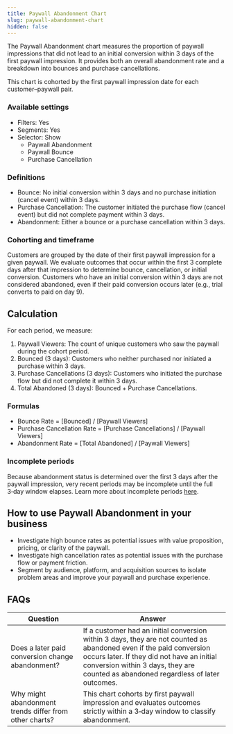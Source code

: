 ```yaml
---
title: Paywall Abandonment Chart
slug: paywall-abandonment-chart
hidden: false
---
```


The Paywall Abandonment chart measures the proportion of paywall impressions that did not lead to an initial conversion within 3 days of the first paywall impression. It provides both an overall abandonment rate and a breakdown into bounces and purchase cancellations.

This chart is cohorted by the first paywall impression date for each customer–paywall pair.

### Available settings

- Filters: Yes
- Segments: Yes
- Selector: Show
  - Paywall Abandonment
  - Paywall Bounce
  - Purchase Cancellation

### Definitions

- Bounce: No initial conversion within 3 days and no purchase initiation (cancel event) within 3 days.
- Purchase Cancellation: The customer initiated the purchase flow (cancel event) but did not complete payment within 3 days.
- Abandonment: Either a bounce or a purchase cancellation within 3 days.

### Cohorting and timeframe

Customers are grouped by the date of their first paywall impression for a given paywall. We evaluate outcomes that occur within the first 3 complete days after that impression to determine bounce, cancellation, or initial conversion. Customers who have an initial conversion within 3 days are not considered abandoned, even if their paid conversion occurs later (e.g., trial converts to paid on day 9).

## Calculation

For each period, we measure:

1. Paywall Viewers: The count of unique customers who saw the paywall during the cohort period.
2. Bounced (3 days): Customers who neither purchased nor initiated a purchase within 3 days.
3. Purchase Cancellations (3 days): Customers who initiated the purchase flow but did not complete it within 3 days.
4. Total Abandoned (3 days): Bounced + Purchase Cancellations.

### Formulas

- Bounce Rate = [Bounced] / [Paywall Viewers]
- Purchase Cancellation Rate = [Purchase Cancellations] / [Paywall Viewers]
- Abandonment Rate = [Total Abandoned] / [Paywall Viewers]

### Incomplete periods

Because abandonment status is determined over the first 3 days after the paywall impression, very recent periods may be incomplete until the full 3‑day window elapses. Learn more about incomplete periods [here](/dashboard-and-metrics/charts/charts-feature-incomplete-periods).

## How to use Paywall Abandonment in your business

- Investigate high bounce rates as potential issues with value proposition, pricing, or clarity of the paywall.
- Investigate high cancellation rates as potential issues with the purchase flow or payment friction.
- Segment by audience, platform, and acquisition sources to isolate problem areas and improve your paywall and purchase experience.

## FAQs

| Question | Answer |
| --- | --- |
| Does a later paid conversion change abandonment? | If a customer had an initial conversion within 3 days, they are not counted as abandoned even if the paid conversion occurs later. If they did not have an initial conversion within 3 days, they are counted as abandoned regardless of later outcomes. |
| Why might abandonment trends differ from other charts? | This chart cohorts by first paywall impression and evaluates outcomes strictly within a 3‑day window to classify abandonment. |


